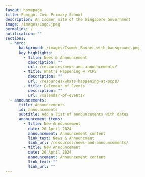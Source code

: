 ```yaml
---
layout: homepage
title: Punggol Cove Primary School
description: An Isomer site of the Singapore Government
image: /images/Logo.jpeg
permalink: /
notification: ""
sections:
  - hero:
      background: /images/Isomer_Banner_with_background.png
      key_highlights:
        - title: News & Announcement
          description: ""
          url: /resources/news-and-announcements/
        - title: What's Happening @ PCPS
          description: ""
          url: /resources/whats-happening-at-pcps/
        - title: Calendar of Events
          description: ""
          url: /calendar-of-events/
  - announcements:
      title: Announcements
      id: announcements
      subtitle: Add a list of announcements with dates
      announcement_items:
        - title: New Announcement
          date: 26 April 2024
          announcement: Announcement content
          link_text: News & Announcment
          link_url: /resources/news-and-announcements/
        - title: New Announcement
          date: 26 April 2024
          announcement: Announcement content
          link_text: ""
          link_url: ""
---
```

